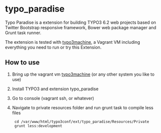 typo_paradise
=============

Typo Paradise is a extension for building TYPO3 6.2 web projects based 
on Twitter Bootstrap responsive framework, Bower web package manager 
and Grunt task runner.

The extension is tested with [typo3machine](https://github.com/tschlich/typo3machine), 
a Vagrant VM including everything you need to run or try this Extension.

## How to use

1. Bring up the vagrant vm [typo3machine](https://github.com/tschlich/typo3machine) (or any other system you like to use)
2. Install TYPO3 and extension typo_paradise
3. Go to console (vagrant ssh, or whatever)
4. Navigate to private resources folder and run grunt task to compile less files

        cd /var/www/html/typo3conf/ext/typo_paradise/Resources/Private
        grunt less:development
